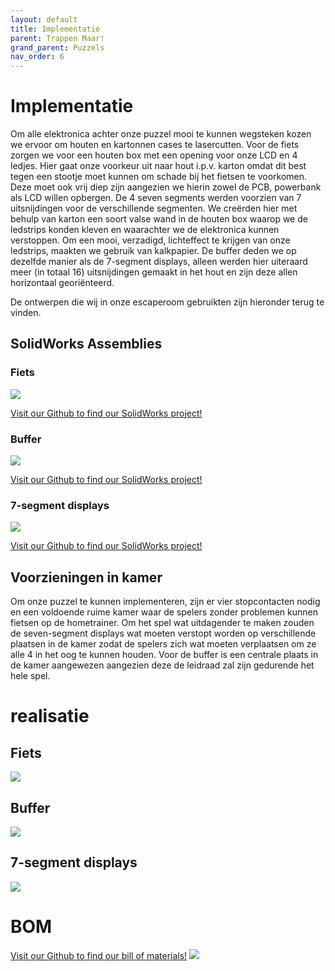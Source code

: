 ```yaml
---
layout: default
title: Implementatie
parent: Trappen Maar!
grand_parent: Puzzels
nav_order: 6
---
```

# Implementatie
Om alle elektronica achter onze puzzel mooi te kunnen wegsteken kozen we ervoor om houten en kartonnen cases te
lasercutten.
Voor de fiets zorgen we voor een houten box met een opening voor onze LCD en 4 ledjes. Hier gaat onze voorkeur uit naar hout i.p.v. karton omdat dit best tegen een stootje moet kunnen om schade bij het fietsen te voorkomen. Deze moet ook vrij
diep zijn aangezien we hierin zowel de PCB, powerbank als LCD willen opbergen.
De 4 seven segments werden voorzien van 7 uitsnijdingen voor de verschillende segmenten. We creërden hier
met behulp van karton een soort valse wand in de houten box waarop we de ledstrips konden kleven en
waarachter we de elektronica kunnen verstoppen. Om een mooi, verzadigd, lichteffect te krijgen van onze ledstrips, 
maakten we gebruik van kalkpapier.
De buffer deden we op dezelfde manier als de 7-segment displays, alleen werden hier uiteraard meer (in totaal 16)
uitsnijdingen gemaakt in het hout en zijn deze allen horizontaal georiënteerd.

De ontwerpen die wij in onze escaperoom gebruikten zijn hieronder terug te vinden.
## SolidWorks Assemblies
### Fiets
![](2022-05-16-11-37-22.png)

[Visit our Github to find our SolidWorks project!](https://github.com/PLAN-IT-B/BachelorProefTrappenMaar/tree/main/boxes/Fiets)
### Buffer
![](2022-05-16-11-37-42.png)

[Visit our Github to find our SolidWorks project!](https://github.com/PLAN-IT-B/BachelorProefTrappenMaar/tree/main/boxes/Buffer)
### 7-segment displays
![](2022-05-16-11-38-02.png)

[Visit our Github to find our SolidWorks project!](https://github.com/PLAN-IT-B/BachelorProefTrappenMaar/tree/main/boxes/7segmentKlein)

## Voorzieningen in kamer
Om onze puzzel te kunnen implementeren, zijn er vier stopcontacten nodig en een voldoende ruime kamer waar de spelers zonder problemen kunnen fietsen op de hometrainer. Om het spel wat uitdagender te maken zouden de seven-segment displays wat moeten verstopt worden op verschillende plaatsen in de kamer zodat de spelers zich wat moeten verplaatsen om ze alle 4 in het oog te kunnen houden. Voor de buffer is een centrale plaats in de kamer aangewezen aangezien deze de leidraad zal zijn gedurende het hele spel.

# realisatie

## Fiets
![](doosFiets.jpg)

## Buffer
![](buffer.jpg)

## 7-segment displays
![](7segment.jpg)

# BOM
[Visit our Github to find our bill of materials!](https://github.com/PLAN-IT-B/BachelorProefTrappenMaar/blob/main/documentatie/BOM(final%20version).xlsx)
![](2022-05-16-11-13-17.png)
